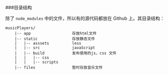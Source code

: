 ###目录结构

除了 <code>node_modules</code> 中的文件，所以有的源代码都放在 Github 上。其目录结构：

    musicPlayers/  
        |-- app                  存放html文件  
        |-- static               存放静态文件  
        |   |-- asssets          less  
        |   |-- src              javaScript  
        |   |-- build            发布使用的js，css 文件  
        |   |   |-- css  
        |   |   |-- scripts  
        |-- files                暂时存放音乐文件  



